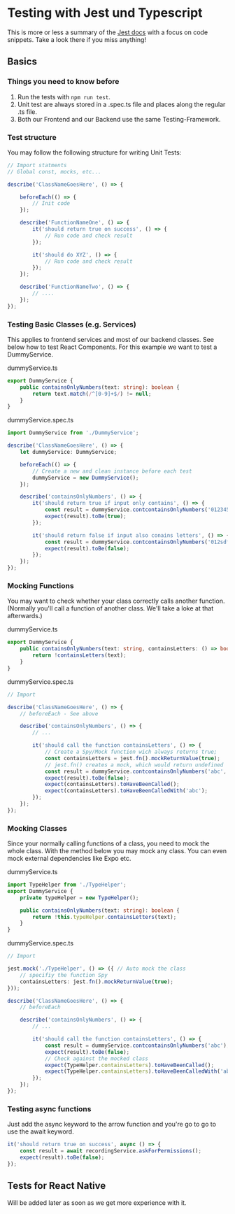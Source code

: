 # Testing with Jest und Typescript
This is more or less a summary of the [Jest docs](https://facebook.github.io/jest/docs/en/getting-started.html) with a focus on code snippets. Take a look there if you miss anything! 

## Basics

### Things you need to know before
1. Run the tests with `npm run test`.
2. Unit test are always stored in a .spec.ts file and places along the regular .ts file. 
3. Both our Frontend and our Backend use the same Testing-Framework.

### Test structure
You may follow the following structure for writing Unit Tests:

```typescript
// Import statments
// Global const, mocks, etc... 

describe('ClassNameGoesHere', () => {

    beforeEach(() => {
        // Init code
    });

    describe('FunctionNameOne', () => {
        it('should return true on success', () => {
            // Run code and check result
        });

        it('should do XYZ', () => {
            // Run code and check result
        });
    });

    describe('FunctionNameTwo', () => {
        // ....
    });
});
```
### Testing Basic Classes (e.g. Services)
This applies to frontend services and most of our backend classes. See below how to test React Components.
For this example we want to test a DummyService.

dummyService.ts
```typescript
export DummyService {
    public containsOnlyNumbers(text: string): boolean {
        return text.match(/^[0-9]+$/) != null;
    }
}
```
dummyService.spec.ts
```typescript
import DummyService from './DummyService';

describe('ClassNameGoesHere', () => {
    let dummyService: DummyService;

    beforeEach(() => {
        // Create a new and clean instance before each test
        dummyService = new DummyService(); 
    });

    describe('containsOnlyNumbers', () => {
        it('should return true if input only contains', () => {
            const result = dummyService.contcontainsOnlyNumbers('012345');
            expect(result).toBe(true); 
        });

        it('should return false if input also conains letters', () => {
            const result = dummyService.contcontainsOnlyNumbers('012sdfdsf345');
            expect(result).toBe(false); 
        });
    });
});
```

### Mocking Functions
You may want to check whether your class correctly calls another function. (Normally you'll call a function of another class. We'll take a loke at that afterwards.)

dummyService.ts
```typescript
export DummyService {
    public containsOnlyNumbers(text: string, containsLetters: () => boolean): boolean {
        return !containsLetters(text);
    }
}
```
dummyService.spec.ts
```typescript
// Import 

describe('ClassNameGoesHere', () => {
    // beforeEach - See above

    describe('containsOnlyNumbers', () => {
        // ...

        it('should call the function containsLetters', () => {
            // Create a Spy/Mock function wich always returns true;
            const containsLetters = jest.fn().mockReturnValue(true);
            // jest.fn() creates a mock, which would return undefined
            const result = dummyService.contcontainsOnlyNumbers('abc', containsLetters);
            expect(result).toBe(false); 
            expect(containsLetters).toHaveBeenCalled();
            expect(containsLetters).toHaveBeenCalledWith('abc');
        });
    });
});
```

### Mocking Classes
Since your normally calling functions of a class, you need to mock the whole class. With the method below you may mock any class. You can even mock external dependencies like Expo etc.

dummyService.ts
```typescript
import TypeHelper from './TypeHelper';
export DummyService {
    private typeHelper = new TypeHelper();

    public containsOnlyNumbers(text: string): boolean {
        return !this.typeHelper.containsLetters(text);
    }
}
```
dummyService.spec.ts
```typescript
// Import 

jest.mock('./TypeHelper', () => ({ // Auto mock the class
    // specifiy the function Spy
    containsLetters: jest.fn().mockReturnValue(true);
}));

describe('ClassNameGoesHere', () => {
    // beforeEach

    describe('containsOnlyNumbers', () => {
        // ...

        it('should call the function containsLetters', () => {
            const result = dummyService.contcontainsOnlyNumbers('abc');
            expect(result).toBe(false); 
            // Check against the mocked class
            expect(TypeHelper.containsLetters).toHaveBeenCalled();
            expect(TypeHelper.containsLetters).toHaveBeenCalledWith('abc');
        });
    });
});
```

### Testing async functions
Just add the async keyword to the arrow function and you're go to go to use the await keyword.

```typescript
it('should return true on success', async () => {
    const result = await recordingService.askForPermissions();
    expect(result).toBe(false);
});
```


## Tests for React Native

Will be added later as soon as we get more experience with it.

